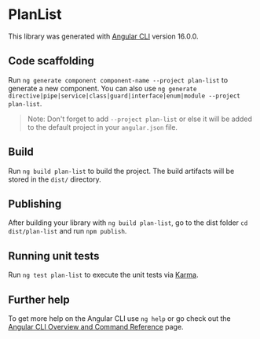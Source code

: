 # PlanList

This library was generated with [Angular CLI](https://github.com/angular/angular-cli) version 16.0.0.

## Code scaffolding

Run `ng generate component component-name --project plan-list` to generate a new component. You can also use `ng generate directive|pipe|service|class|guard|interface|enum|module --project plan-list`.
> Note: Don't forget to add `--project plan-list` or else it will be added to the default project in your `angular.json` file. 

## Build

Run `ng build plan-list` to build the project. The build artifacts will be stored in the `dist/` directory.

## Publishing

After building your library with `ng build plan-list`, go to the dist folder `cd dist/plan-list` and run `npm publish`.

## Running unit tests

Run `ng test plan-list` to execute the unit tests via [Karma](https://karma-runner.github.io).

## Further help

To get more help on the Angular CLI use `ng help` or go check out the [Angular CLI Overview and Command Reference](https://angular.io/cli) page.
